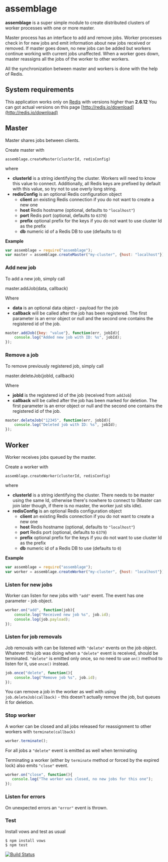 assemblage
==========

**assemblage** is a super simple module to create distributed clusters of worker processes with one or more master.

Master process has an interface to add and remove jobs. Worker processes check in for new jobs and emit information about new jobs received or removed. If master goes down, no new jobs can be added but workers continue working with current jobs unaffected. When a worker goes down, master reassigns all the jobs of the worker to other workers.

All the synchronization between master and workers is done with the help of Redis.

## System requirements
This application works only on [Redis](http://redis.io/) with versions higher than **2.6.12**
You can got actual versions on this page [http://redis.io/download](http://redis.io/download)


## Master

Master shares jobs between clients.

Create master with

    assemblage.createMaster(clusterId, redisConfig)

where

  * **clusterId** is a string identifying the cluster. Workers will need to know this value to connect. Additionally, all Redis keys are prefixed by default with this value, so try not to use overly long string.
  * **redisConfig** is an optional Redis configuration object
    * **client** an existing Redis connection if you do not want to create a new one
    * **host** Redis hostname (optional, defaults to `"localhost"`)
    * **port** Redis port (optional, defaults to `6379`)
    * **prefix** optional prefix for the keys if you do not want to use cluster Id as the prefix
    * **db** numeric id of a Redis DB to use (defaults to `0`)

**Example**

```javascript
var assemblage = require("assemblage");
var master = assemblage.createMaster("my-cluster", {host: "localhost"});
```

### Add new job

To add a new job, simply call

  master.addJob(data, callback)

Where

  * **data** is an optional data object - payload for the job
  * **callback** will be called after the job has been registered. The first parameter is an error object or null and the second one contains the registered id of the job.

```javascript
master.addJob({key: "value"}, function(err, jobId){
    console.log("Added new job with ID: %s", jobId);
});
```

### Remove a job

To remove previously registered job, simply call

  master.deleteJob(jobId, callback)

Where

  * **jobId** is the registered id of the job (received from `addJob`)
  * **callback** will be called after the job has been marked for deletion. The first parameter is an error object or null and the second one contains the registered id of the job.

```javascript
master.deleteJob("12345", function(err, jobId){
    console.log("Deleted job with ID: %s", jobId);
});
```

## Worker

Worker receives jobs queued by the master.

Create a worker with

    assemblage.createWorker(clusterId, redisConfig)

where

  * **clusterId** is a string identifying the cluster. There needs to be master using the same Id, otherwise there's nowhere to connect to (Master can join later though, if there is no master, the worker just sits idle).
  * **redisConfig** is an optional Redis configuration object
    * **client** an existing Redis connection if you do not want to create a new one
    * **host** Redis hostname (optional, defaults to `"localhost"`)
    * **port** Redis port (optional, defaults to `6379`)
    * **prefix** optional prefix for the keys if you do not want to use cluster Id as the prefix
    * **db** numeric id of a Redis DB to use (defaults to `0`)

**Example**

```javascript
var assemblage = require("assemblage");
var worker = assemblage.createWorker("my-cluster", {host: "localhost"});
```

### Listen for new jobs

Worker can listen for new jobs with `"add"` event. The event has one parameter - job object.

```javascript
worker.on("add", function(job){
    console.log("Received new job %s", job.id);
    console.log(job.payload);
});
```

### Listen for job removals

Job removals with can be listened with `"delete"` events on the job object. Whatever this job was doing when a `"delete"` event is received, should be terminated. `"delete"` is emitted only once, so no need to use `on()` method to listen for it, use `once()` instead.

```javascript
job.once("delete", function(){
    console.log("Remove job %s", job.id);
});
```

You can remove a job in the worker as well with using `job.deleteJob(callback)` - this doesn't actually remove the job, but queues it for deletion.

### Stop worker

A worker can be closed and all jobs released for reassignment to other workers with `terminate(callback)`

```javascript
worker.terminate();
```

For all jobs a `"delete"` event is emitted as well when terminating

Terminating a worker (either by `terminate` method or forced by the expired lock) also emits `"close"` event.

```javascript
worker.on("close", function(){
   console.log("The worker was closed, no new jobs for this one");
});
```

### Listen for errors

On unexpected errors an `"error"` event is thrown.

### Test

Install vows and test as usual

    $ npm install vows
    $ npm test

[![Build Status](https://travis-ci.org/pipedrive/assemblage.png)](https://travis-ci.org/pipedrive/assemblage)
